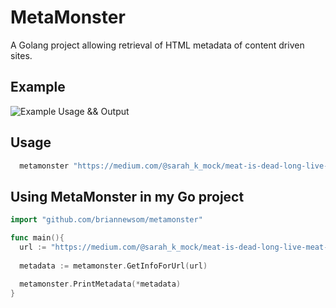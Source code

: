 # MetaMonster
A Golang project allowing retrieval of HTML metadata of content driven sites.

## Example
![Example Usage && Output](http://i.imgur.com/p4b5fIC.png)

## Usage
```sh
  metamonster "https://medium.com/@sarah_k_mock/meat-is-dead-long-live-meat-a86a7cfe7ecf" 
```

## Using MetaMonster in my Go project
```go
import "github.com/briannewsom/metamonster"

func main(){
  url := "https://medium.com/@sarah_k_mock/meat-is-dead-long-live-meat-a86a7cfe7ecf"
  
  metadata := metamonster.GetInfoForUrl(url)

  metamonster.PrintMetadata(*metadata)
}
```
